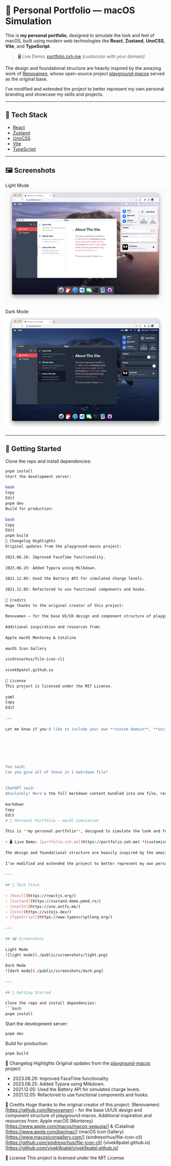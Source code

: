 # 🎨 Personal Portfolio — macOS Simulation

This is **my personal portfolio**, designed to simulate the look and feel of macOS, built using modern web technologies like **React**, **Zustand**, **UnoCSS**, **Vite**, and **TypeScript**.

> 🖥️ Live Demo: [portfolio.zxh.me](https://portfolio.zxh.me) *(customize with your domain)*

The design and foundational structure are heavily inspired by the amazing work of [Renovamen](https://github.com/Renovamen), whose open-source project [playground-macos](https://github.com/Renovamen/playground-macos) served as the original base.

I’ve modified and extended the project to better represent my own personal branding and showcase my skills and projects.

---

## 🔧 Tech Stack

- [React](https://reactjs.org/)
- [Zustand](https://zustand-demo.pmnd.rs/)
- [UnoCSS](https://uno.antfu.me/)
- [Vite](https://vitejs.dev/)
- [TypeScript](https://www.typescriptlang.org/)

---

## 🖼️ Screenshots

Light Mode
![light mode](./public/screenshots/light.png)

Dark Mode
![dark mode](./public/screenshots/dark.png)

---

## 🚀 Getting Started

Clone the repo and install dependencies:

```bash
pnpm install
Start the development server:

bash
Copy
Edit
pnpm dev
Build for production:

bash
Copy
Edit
pnpm build
📜 Changelog Highlights
Original updates from the playground-macos project:

2023.06.26: Improved FaceTime functionality.

2023.06.25: Added Typora using Milkdown.

2021.12.05: Used the Battery API for simulated charge levels.

2021.12.05: Refactored to use functional components and hooks.

🙏 Credits
Huge thanks to the original creator of this project:

Renovamen – for the base UI/UX design and component structure of playground-macos.

Additional inspiration and resources from:

Apple macOS Monterey & Catalina

macOS Icon Gallery

sindresorhus/file-icon-cli

vivek9patel.github.io

📄 License
This project is licensed under the MIT License.

yaml
Copy
Edit

---

Let me know if you'd like to include your own **custom domain**, **social links**, or **project showcase sections** — I can help you tailor this even further.






You said:
Can you give all of those in 1 makrdown file?


ChatGPT said:
Absolutely! Here's the full markdown content bundled into one file, ready to be saved as README.md:

markdown
Copy
Edit
# 🎨 Personal Portfolio — macOS Simulation

This is **my personal portfolio**, designed to simulate the look and feel of macOS, built using modern web technologies like **React**, **Zustand**, **UnoCSS**, **Vite**, and **TypeScript**.

> 🖥️ Live Demo: [portfolio.zxh.me](https://portfolio.zxh.me) *(customize with your domain)*

The design and foundational structure are heavily inspired by the amazing work of [Renovamen](https://github.com/Renovamen), whose open-source project [playground-macos](https://github.com/Renovamen/playground-macos) served as the original base.

I’ve modified and extended the project to better represent my own personal branding and showcase my skills and projects.

---

## 🔧 Tech Stack

- [React](https://reactjs.org/)
- [Zustand](https://zustand-demo.pmnd.rs/)
- [UnoCSS](https://uno.antfu.me/)
- [Vite](https://vitejs.dev/)
- [TypeScript](https://www.typescriptlang.org/)

---

## 🖼️ Screenshots

Light Mode
![light mode](./public/screenshots/light.png)

Dark Mode
![dark mode](./public/screenshots/dark.png)

---

## 🚀 Getting Started

Clone the repo and install dependencies:
```bash
pnpm install
```
Start the development server:
```bash
pnpm dev
```
Build for production:
```bash
pnpm build
```
📜 Changelog Highlights
Original updates from the [playground-macos](https://github.com/Renovamen/playground-macos) project:
- 2023.06.26: Improved FaceTime functionality.
- 2023.06.25: Added Typora using Milkdown.
- 2021.12.05: Used the Battery API for simulated charge levels.
- 2021.12.05: Refactored to use functional components and hooks.

🙏 Credits
Huge thanks to the original creator of this project:
(Renovamen)[https://github.com/Renovamen] – for the base UI/UX design and component structure of playground-macos.
Additional inspiration and resources from:
Apple macOS (Monterey)[https://www.apple.com/macos/macos-sequoia/] & (Catalina)[https://www.apple.com/bw/mac/]
(macOS Icon Gallery)[https://www.macosicongallery.com/]
(sindresorhus/file-icon-cli)[https://github.com/sindresorhus/file-icon-cli]
(vivek9patel.github.io)[https://github.com/vivek9patel/vivek9patel.github.io]

📄 License
This project is licensed under the MIT License.